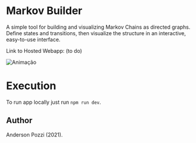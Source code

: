 # Markov Builder

A simple tool for building and visualizing Markov Chains as directed graphs. 
Define states and transitions, then visualize the structure in an interactive, easy-to-use interface.

Link to Hosted Webapp: (to do)

![Animação](https://github.com/user-attachments/assets/507e0d6b-2f91-442f-a6e9-4d863371e82a)

# Execution

To run app locally just run `npm run dev`.

## Author

Anderson Pozzi (2021).

